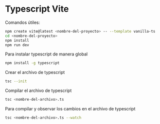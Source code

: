 # Typescript Vite

Comandos útiles:

```bash
npm create vite@latest <nombre-del-proyecto> -- --template vanilla-ts
cd <nombre-del-proyecto>
npm install
npm run dev
```

Para instalar typescript de manera global

```bash
npm install -g typescript
```

Crear el archivo de typescript

```bash
tsc --init
```

Compilar el archivo de typescript

```bash
tsc <nombre-del-archivo>.ts
```

Para compilar y observar los cambios en el archivo de typescript

```bash
tsc <nombre-del-archivo>.ts --watch
```